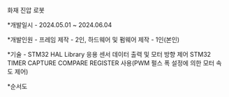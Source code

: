 화재 진압 로봇

*개발일시 - 2024.05.01 ~ 2024.06.04

*개발인원 - 프레임 제작 - 2인, 하드웨어 및 펌웨어 제작 - 1인(본인)

*기술 -
STM32 HAL Library 응용 센서 데이터 출력 및 모터 방향 제어
STM32 TIMER CAPTURE COMPARE REGISTER 사용(PWM 펄스 폭 설정에 의한 모터 속도 제어)

*순서도
